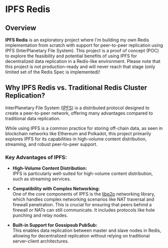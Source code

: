 # IPFS Redis

## Overview

**IPFS Redis** is an exploratory project where I'm building my own Redis implementation from scratch with support for peer-to-peer replication using IPFS (InterPlanetary File System). This project is a proof of concept (POC) to explore the feasibility and potential benefits of using IPFS for decentralized data replication in a Redis-like environment. Please note that this project is not production-ready and will never reach that stage (only limited set of the Redis Spec is implemented)!

## Why IPFS Redis vs. Traditional Redis Cluster Replication?

InterPlanetary File System ([IPFS](https://ipfs.tech/)) is a distributed protocol designed to create a peer-to-peer network, offering many advantages compared to traditional data replication.

While using IPFS is a common practice for storing off-chain data, as seen in blockchain networks like Ethereum and Polkadot, this project primarily explores IPFS for its capabilities in high-volume content distribution, streaming, and robust peer-to-peer support.

### Key Advantages of IPFS:

* **High-Volume Content Distribution:**  
  IPFS is particularly well-suited for high-volume content distribution, such as streaming services.

* **Compatibility with Complex Networking:**  
  One of the core components of IPFS is the [libp2p](https://libp2p.io/) networking library, which handles complex networking scenarios like NAT traversal and firewall penetration. This is crucial for ensuring that peers behind a firewall or NATs can still communicate. It includes protocols like hole punching and relay nodes.

* **Built-in Support for Gossipsub PubSub:**  
  This enables data replication between master and slave nodes in Redis, allowing for decentralized replication without relying on traditional server-client architectures.
